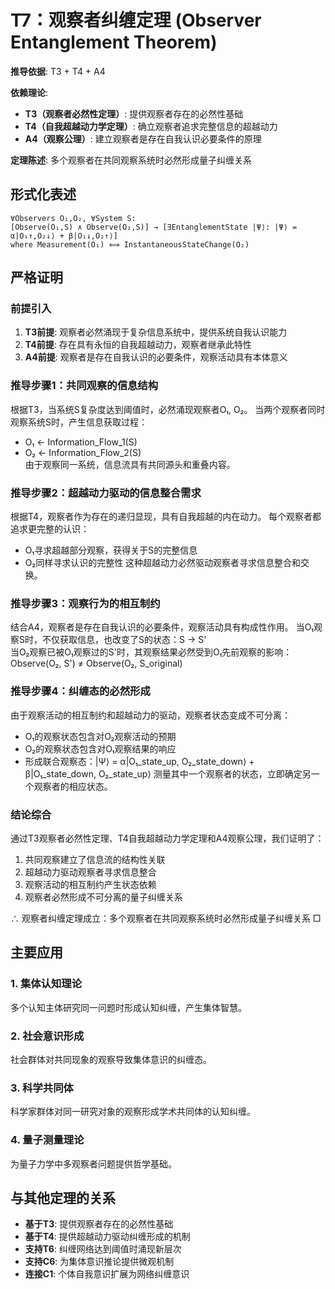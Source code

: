 # T7：观察者纠缠定理 (Observer Entanglement Theorem)

**推导依据**: T3 + T4 + A4

**依赖理论**:
- **T3（观察者必然性定理）**: 提供观察者存在的必然性基础
- **T4（自我超越动力学定理）**: 确立观察者追求完整信息的超越动力
- **A4（观察公理）**: 建立观察者是存在自我认识必要条件的原理

**定理陈述**: 多个观察者在共同观察系统时必然形成量子纠缠关系

## 形式化表述
```
∀Observers O₁,O₂, ∀System S:
[Observe(O₁,S) ∧ Observe(O₂,S)] → [∃EntanglementState |Ψ⟩: |Ψ⟩ = α|O₁↑,O₂↓⟩ + β|O₁↓,O₂↑⟩]
where Measurement(O₁) ⟺ InstantaneousStateChange(O₂)
```

## 严格证明

### 前提引入
1. **T3前提**: 观察者必然涌现于复杂信息系统中，提供系统自我认识能力
2. **T4前提**: 存在具有永恒的自我超越动力，观察者继承此特性
3. **A4前提**: 观察者是存在自我认识的必要条件，观察活动具有本体意义

### 推导步骤1：共同观察的信息结构
根据T3，当系统S复杂度达到阈值时，必然涌现观察者O₁, O₂。
当两个观察者同时观察系统S时，产生信息获取过程：
- O₁ ← Information_Flow_1(S)
- O₂ ← Information_Flow_2(S)  
由于观察同一系统，信息流具有共同源头和重叠内容。

### 推导步骤2：超越动力驱动的信息整合需求
根据T4，观察者作为存在的递归显现，具有自我超越的内在动力。
每个观察者都追求更完整的认识：
- O₁寻求超越部分观察，获得关于S的完整信息
- O₂同样寻求认识的完整性
这种超越动力必然驱动观察者寻求信息整合和交换。

### 推导步骤3：观察行为的相互制约
结合A4，观察者是存在自我认识的必要条件，观察活动具有构成性作用。
当O₁观察S时，不仅获取信息，也改变了S的状态：S → S'  
当O₂观察已被O₁观察过的S'时，其观察结果必然受到O₁先前观察的影响：
Observe(O₂, S') ≠ Observe(O₂, S_original)

### 推导步骤4：纠缠态的必然形成
由于观察活动的相互制约和超越动力的驱动，观察者状态变成不可分离：
- O₁的观察状态包含对O₂观察活动的预期
- O₂的观察状态包含对O₁观察结果的响应
- 形成联合观察态：|Ψ⟩ = α|O₁_state_up, O₂_state_down⟩ + β|O₁_state_down, O₂_state_up⟩
测量其中一个观察者的状态，立即确定另一个观察者的相应状态。

### 结论综合
通过T3观察者必然性定理、T4自我超越动力学定理和A4观察公理，我们证明了：
1. 共同观察建立了信息流的结构性关联
2. 超越动力驱动观察者寻求信息整合
3. 观察活动的相互制约产生状态依赖  
4. 观察者必然形成不可分离的量子纠缠关系

∴ 观察者纠缠定理成立：多个观察者在共同观察系统时必然形成量子纠缠关系 □  

## 主要应用  

### 1. 集体认知理论  
多个认知主体研究同一问题时形成认知纠缠，产生集体智慧。  

### 2. 社会意识形成  
社会群体对共同现象的观察导致集体意识的纠缠态。  

### 3. 科学共同体  
科学家群体对同一研究对象的观察形成学术共同体的认知纠缠。  

### 4. 量子测量理论  
为量子力学中多观察者问题提供哲学基础。  

## 与其他定理的关系  

- **基于T3**: 提供观察者存在的必然性基础  
- **基于T4**: 提供超越动力驱动纠缠形成的机制  
- **支持T6**: 纠缠网络达到阈值时涌现新层次  
- **支持C6**: 为集体意识推论提供微观机制  
- **连接C1**: 个体自我意识扩展为网络纠缠意识  